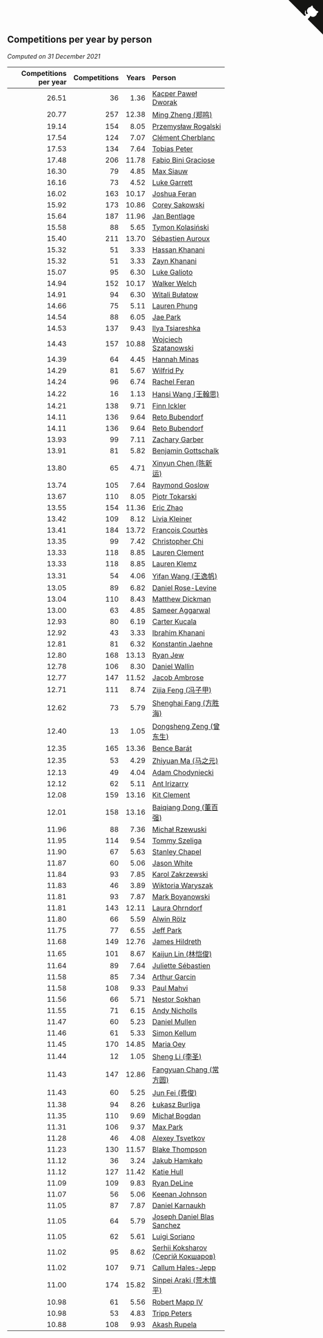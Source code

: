 ## Competitions per year by person

*Computed on 31 December 2021*

| Competitions per year | Competitions | Years | Person |
| ---: | ---: | ---: | :--- |
| 26.51 | 36 | 1.36 | [Kacper Paweł Dworak](https://www.worldcubeassociation.org/persons/2020DWOR01) |
| 20.77 | 257 | 12.38 | [Ming Zheng (郑鸣)](https://www.worldcubeassociation.org/persons/2009ZHEN11) |
| 19.14 | 154 | 8.05 | [Przemysław Rogalski](https://www.worldcubeassociation.org/persons/2013ROGA02) |
| 17.54 | 124 | 7.07 | [Clément Cherblanc](https://www.worldcubeassociation.org/persons/2014CHER05) |
| 17.53 | 134 | 7.64 | [Tobias Peter](https://www.worldcubeassociation.org/persons/2014PETE03) |
| 17.48 | 206 | 11.78 | [Fabio Bini Graciose](https://www.worldcubeassociation.org/persons/2010GRAC02) |
| 16.30 | 79 | 4.85 | [Max Siauw](https://www.worldcubeassociation.org/persons/2017SIAU02) |
| 16.16 | 73 | 4.52 | [Luke Garrett](https://www.worldcubeassociation.org/persons/2017GARR05) |
| 16.02 | 163 | 10.17 | [Joshua Feran](https://www.worldcubeassociation.org/persons/2011FERA01) |
| 15.92 | 173 | 10.86 | [Corey Sakowski](https://www.worldcubeassociation.org/persons/2011SAKO01) |
| 15.64 | 187 | 11.96 | [Jan Bentlage](https://www.worldcubeassociation.org/persons/2010BENT01) |
| 15.58 | 88 | 5.65 | [Tymon Kolasiński](https://www.worldcubeassociation.org/persons/2016KOLA02) |
| 15.40 | 211 | 13.70 | [Sébastien Auroux](https://www.worldcubeassociation.org/persons/2008AURO01) |
| 15.32 | 51 | 3.33 | [Hassan Khanani](https://www.worldcubeassociation.org/persons/2018KHAN26) |
| 15.32 | 51 | 3.33 | [Zayn Khanani](https://www.worldcubeassociation.org/persons/2018KHAN28) |
| 15.07 | 95 | 6.30 | [Luke Galioto](https://www.worldcubeassociation.org/persons/2015GALI02) |
| 14.94 | 152 | 10.17 | [Walker Welch](https://www.worldcubeassociation.org/persons/2011WELC01) |
| 14.91 | 94 | 6.30 | [Witali Bułatow](https://www.worldcubeassociation.org/persons/2015BUAT01) |
| 14.66 | 75 | 5.11 | [Lauren Phung](https://www.worldcubeassociation.org/persons/2016PHUN02) |
| 14.54 | 88 | 6.05 | [Jae Park](https://www.worldcubeassociation.org/persons/2015PARK24) |
| 14.53 | 137 | 9.43 | [Ilya Tsiareshka](https://www.worldcubeassociation.org/persons/2012TERE01) |
| 14.43 | 157 | 10.88 | [Wojciech Szatanowski](https://www.worldcubeassociation.org/persons/2011SZAT01) |
| 14.39 | 64 | 4.45 | [Hannah Minas](https://www.worldcubeassociation.org/persons/2017MINA04) |
| 14.29 | 81 | 5.67 | [Wilfrid Py](https://www.worldcubeassociation.org/persons/2016PYWI01) |
| 14.24 | 96 | 6.74 | [Rachel Feran](https://www.worldcubeassociation.org/persons/2015FERA01) |
| 14.22 | 16 | 1.13 | [Hansi Wang (王翰思)](https://www.worldcubeassociation.org/persons/2020WANG19) |
| 14.21 | 138 | 9.71 | [Finn Ickler](https://www.worldcubeassociation.org/persons/2012ICKL01) |
| 14.11 | 136 | 9.64 | [Reto Bubendorf](https://www.worldcubeassociation.org/persons/2012BUBE01) |
| 14.11 | 136 | 9.64 | [Reto Bubendorf](https://www.worldcubeassociation.org/persons/2012BUBE01) |
| 13.93 | 99 | 7.11 | [Zachary Garber](https://www.worldcubeassociation.org/persons/2014GARB01) |
| 13.91 | 81 | 5.82 | [Benjamin Gottschalk](https://www.worldcubeassociation.org/persons/2016GOTT01) |
| 13.80 | 65 | 4.71 | [Xinyun Chen (陈新运)](https://www.worldcubeassociation.org/persons/2017CHEN36) |
| 13.74 | 105 | 7.64 | [Raymond Goslow](https://www.worldcubeassociation.org/persons/2014GOSL01) |
| 13.67 | 110 | 8.05 | [Piotr Tokarski](https://www.worldcubeassociation.org/persons/2013TOKA01) |
| 13.55 | 154 | 11.36 | [Eric Zhao](https://www.worldcubeassociation.org/persons/2010ZHAO19) |
| 13.42 | 109 | 8.12 | [Livia Kleiner](https://www.worldcubeassociation.org/persons/2013KLEI03) |
| 13.41 | 184 | 13.72 | [François Courtès](https://www.worldcubeassociation.org/persons/2008COUR01) |
| 13.35 | 99 | 7.42 | [Christopher Chi](https://www.worldcubeassociation.org/persons/2014CHIC01) |
| 13.33 | 118 | 8.85 | [Lauren Clement](https://www.worldcubeassociation.org/persons/2013KLEM01) |
| 13.33 | 118 | 8.85 | [Lauren Klemz](https://www.worldcubeassociation.org/persons/2013KLEM01) |
| 13.31 | 54 | 4.06 | [Yifan Wang (王逸帆)](https://www.worldcubeassociation.org/persons/2017WANY29) |
| 13.05 | 89 | 6.82 | [Daniel Rose-Levine](https://www.worldcubeassociation.org/persons/2015ROSE01) |
| 13.04 | 110 | 8.43 | [Matthew Dickman](https://www.worldcubeassociation.org/persons/2013DICK01) |
| 13.00 | 63 | 4.85 | [Sameer Aggarwal](https://www.worldcubeassociation.org/persons/2017AGGA01) |
| 12.93 | 80 | 6.19 | [Carter Kucala](https://www.worldcubeassociation.org/persons/2015KUCA01) |
| 12.92 | 43 | 3.33 | [Ibrahim Khanani](https://www.worldcubeassociation.org/persons/2018KHAN27) |
| 12.81 | 81 | 6.32 | [Konstantin Jaehne](https://www.worldcubeassociation.org/persons/2015JAEH01) |
| 12.80 | 168 | 13.13 | [Ryan Jew](https://www.worldcubeassociation.org/persons/2008JEWR01) |
| 12.78 | 106 | 8.30 | [Daniel Wallin](https://www.worldcubeassociation.org/persons/2013WALL03) |
| 12.77 | 147 | 11.52 | [Jacob Ambrose](https://www.worldcubeassociation.org/persons/2010AMBR01) |
| 12.71 | 111 | 8.74 | [Zijia Feng (冯子甲)](https://www.worldcubeassociation.org/persons/2013FENG02) |
| 12.62 | 73 | 5.79 | [Shenghai Fang (方胜海)](https://www.worldcubeassociation.org/persons/2016FANG01) |
| 12.40 | 13 | 1.05 | [Dongsheng Zeng (曾东生)](https://www.worldcubeassociation.org/persons/2020ZENG03) |
| 12.35 | 165 | 13.36 | [Bence Barát](https://www.worldcubeassociation.org/persons/2008BARA01) |
| 12.35 | 53 | 4.29 | [Zhiyuan Ma (马之元)](https://www.worldcubeassociation.org/persons/2017MAZH04) |
| 12.13 | 49 | 4.04 | [Adam Chodyniecki](https://www.worldcubeassociation.org/persons/2017CHOD02) |
| 12.12 | 62 | 5.11 | [Ant Irizarry](https://www.worldcubeassociation.org/persons/2016IRIZ02) |
| 12.08 | 159 | 13.16 | [Kit Clement](https://www.worldcubeassociation.org/persons/2008CLEM01) |
| 12.01 | 158 | 13.16 | [Baiqiang Dong (董百强)](https://www.worldcubeassociation.org/persons/2008DONG06) |
| 11.96 | 88 | 7.36 | [Michał Rzewuski](https://www.worldcubeassociation.org/persons/2014RZEW01) |
| 11.95 | 114 | 9.54 | [Tommy Szeliga](https://www.worldcubeassociation.org/persons/2012SZEL01) |
| 11.90 | 67 | 5.63 | [Stanley Chapel](https://www.worldcubeassociation.org/persons/2016CHAP04) |
| 11.87 | 60 | 5.06 | [Jason White](https://www.worldcubeassociation.org/persons/2016WHIT16) |
| 11.84 | 93 | 7.85 | [Karol Zakrzewski](https://www.worldcubeassociation.org/persons/2014ZAKR01) |
| 11.83 | 46 | 3.89 | [Wiktoria Waryszak](https://www.worldcubeassociation.org/persons/2018WARY01) |
| 11.81 | 93 | 7.87 | [Mark Boyanowski](https://www.worldcubeassociation.org/persons/2014BOYA01) |
| 11.81 | 143 | 12.11 | [Laura Ohrndorf](https://www.worldcubeassociation.org/persons/2009OHRN01) |
| 11.80 | 66 | 5.59 | [Alwin Rölz](https://www.worldcubeassociation.org/persons/2016ROLZ01) |
| 11.75 | 77 | 6.55 | [Jeff Park](https://www.worldcubeassociation.org/persons/2015PARK08) |
| 11.68 | 149 | 12.76 | [James Hildreth](https://www.worldcubeassociation.org/persons/2009HILD01) |
| 11.65 | 101 | 8.67 | [Kaijun Lin (林恺俊)](https://www.worldcubeassociation.org/persons/2013LINK01) |
| 11.64 | 89 | 7.64 | [Juliette Sébastien](https://www.worldcubeassociation.org/persons/2014SEBA01) |
| 11.58 | 85 | 7.34 | [Arthur Garcin](https://www.worldcubeassociation.org/persons/2014GARC27) |
| 11.58 | 108 | 9.33 | [Paul Mahvi](https://www.worldcubeassociation.org/persons/2012MAHV01) |
| 11.56 | 66 | 5.71 | [Nestor Sokhan](https://www.worldcubeassociation.org/persons/2016SOKH01) |
| 11.55 | 71 | 6.15 | [Andy Nicholls](https://www.worldcubeassociation.org/persons/2015NICH04) |
| 11.47 | 60 | 5.23 | [Daniel Mullen](https://www.worldcubeassociation.org/persons/2016MULL04) |
| 11.46 | 61 | 5.33 | [Simon Kellum](https://www.worldcubeassociation.org/persons/2016KELL12) |
| 11.45 | 170 | 14.85 | [Maria Oey](https://www.worldcubeassociation.org/persons/2007OEYM01) |
| 11.44 | 12 | 1.05 | [Sheng Li (李圣)](https://www.worldcubeassociation.org/persons/2020LISH02) |
| 11.43 | 147 | 12.86 | [Fangyuan Chang (常方圆)](https://www.worldcubeassociation.org/persons/2009CHAN04) |
| 11.43 | 60 | 5.25 | [Jun Fei (费俊)](https://www.worldcubeassociation.org/persons/2016FEIJ02) |
| 11.38 | 94 | 8.26 | [Łukasz Burliga](https://www.worldcubeassociation.org/persons/2013BURL01) |
| 11.35 | 110 | 9.69 | [Michał Bogdan](https://www.worldcubeassociation.org/persons/2012BOGD01) |
| 11.31 | 106 | 9.37 | [Max Park](https://www.worldcubeassociation.org/persons/2012PARK03) |
| 11.28 | 46 | 4.08 | [Alexey Tsvetkov](https://www.worldcubeassociation.org/persons/2017TSVE02) |
| 11.23 | 130 | 11.57 | [Blake Thompson](https://www.worldcubeassociation.org/persons/2010THOM03) |
| 11.12 | 36 | 3.24 | [Jakub Hamkało](https://www.worldcubeassociation.org/persons/2018HAMK01) |
| 11.12 | 127 | 11.42 | [Katie Hull](https://www.worldcubeassociation.org/persons/2010HULL01) |
| 11.09 | 109 | 9.83 | [Ryan DeLine](https://www.worldcubeassociation.org/persons/2012DELI01) |
| 11.07 | 56 | 5.06 | [Keenan Johnson](https://www.worldcubeassociation.org/persons/2016JOHN30) |
| 11.05 | 87 | 7.87 | [Daniel Karnaukh](https://www.worldcubeassociation.org/persons/2014KARN02) |
| 11.05 | 64 | 5.79 | [Joseph Daniel Blas Sanchez](https://www.worldcubeassociation.org/persons/2016SANC08) |
| 11.05 | 62 | 5.61 | [Luigi Soriano](https://www.worldcubeassociation.org/persons/2016SORI04) |
| 11.02 | 95 | 8.62 | [Serhii Koksharov (Сергій Кокшаров)](https://www.worldcubeassociation.org/persons/2013KOKS01) |
| 11.02 | 107 | 9.71 | [Callum Hales-Jepp](https://www.worldcubeassociation.org/persons/2012HALE01) |
| 11.00 | 174 | 15.82 | [Sinpei Araki (荒木慎平)](https://www.worldcubeassociation.org/persons/2006ARAK01) |
| 10.98 | 61 | 5.56 | [Robert Mapp IV](https://www.worldcubeassociation.org/persons/2016IVRO01) |
| 10.98 | 53 | 4.83 | [Tripp Peters](https://www.worldcubeassociation.org/persons/2017PETE04) |
| 10.88 | 108 | 9.93 | [Akash Rupela](https://www.worldcubeassociation.org/persons/2012RUPE01) |


<a href="https://github.com/jonatanklosko/wca_statistics" class="github-corner" aria-label="View source on Github"><svg width="80" height="80" viewBox="0 0 250 250" style="fill:#151513; color:#fff; position: absolute; top: 0; border: 0; right: 0;" aria-hidden="true"><path d="M0,0 L115,115 L130,115 L142,142 L250,250 L250,0 Z"></path><path d="M128.3,109.0 C113.8,99.7 119.0,89.6 119.0,89.6 C122.0,82.7 120.5,78.6 120.5,78.6 C119.2,72.0 123.4,76.3 123.4,76.3 C127.3,80.9 125.5,87.3 125.5,87.3 C122.9,97.6 130.6,101.9 134.4,103.2" fill="currentColor" style="transform-origin: 130px 106px;" class="octo-arm"></path><path d="M115.0,115.0 C114.9,115.1 118.7,116.5 119.8,115.4 L133.7,101.6 C136.9,99.2 139.9,98.4 142.2,98.6 C133.8,88.0 127.5,74.4 143.8,58.0 C148.5,53.4 154.0,51.2 159.7,51.0 C160.3,49.4 163.2,43.6 171.4,40.1 C171.4,40.1 176.1,42.5 178.8,56.2 C183.1,58.6 187.2,61.8 190.9,65.4 C194.5,69.0 197.7,73.2 200.1,77.6 C213.8,80.2 216.3,84.9 216.3,84.9 C212.7,93.1 206.9,96.0 205.4,96.6 C205.1,102.4 203.0,107.8 198.3,112.5 C181.9,128.9 168.3,122.5 157.7,114.1 C157.9,116.9 156.7,120.9 152.7,124.9 L141.0,136.5 C139.8,137.7 141.6,141.9 141.8,141.8 Z" fill="currentColor" class="octo-body"></path></svg></a><style>.github-corner:hover .octo-arm{animation:octocat-wave 560ms ease-in-out}@keyframes octocat-wave{0%,100%{transform:rotate(0)}20%,60%{transform:rotate(-25deg)}40%,80%{transform:rotate(10deg)}}@media (max-width:500px){.github-corner:hover .octo-arm{animation:none}.github-corner .octo-arm{animation:octocat-wave 560ms ease-in-out}}</style>

